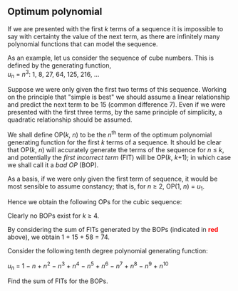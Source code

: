 ## Optimum polynomial

If we are presented with the first <var>k</var> terms of a sequence it is impossible to say with certainty the value of the next term, as there are infinitely many polynomial functions that can model the sequence.

As an example, let us consider the sequence of cube numbers. This is defined by the generating function, <br><var>u</var><sub><var>n</var></sub> = <var>n</var><sup>3</sup>: 1, 8, 27, 64, 125, 216, ...

Suppose we were only given the first two terms of this sequence. Working on the principle that &quot;simple is best&quot; we should assume a linear relationship and predict the next term to be 15 (common difference 7). Even if we were presented with the first three terms, by the same principle of simplicity, a quadratic relationship should be assumed.

We shall define OP(<var>k</var>, <var>n</var>) to be the <var>n</var><sup>th</sup> term of the optimum polynomial generating function for the first <var>k</var> terms of a sequence. It should be clear that OP(<var>k</var>, <var>n</var>) will accurately generate the terms of the sequence for <var>n</var> &#x2264; <var>k</var>, and potentially the <i>first incorrect term</i> (FIT) will be OP(<var>k</var>, <var>k</var>+1); in which case we shall call it a <i>bad OP</i> (BOP).

As a basis, if we were only given the first term of sequence, it would be most sensible to assume constancy; that is, for <var>n</var> &#x2265; 2, OP(1, <var>n</var>) = <var>u</var><sub>1</sub>.

Hence we obtain the following OPs for the cubic sequence:

Clearly no BOPs exist for <var>k</var> &#x2265; 4.

By considering the sum of FITs generated by the BOPs (indicated in <span style="color:#FF0000;"><b>red</b></span> above), we obtain 1 + 15 + 58 = 74.

Consider the following tenth degree polynomial generating function:

<var>u</var><sub><var>n</var></sub> = 1 &#x2212; <var>n</var> + <var>n</var><sup>2</sup> &#x2212; <var>n</var><sup>3</sup> + <var>n</var><sup>4</sup> &#x2212; <var>n</var><sup>5</sup> + <var>n</var><sup>6</sup> &#x2212; <var>n</var><sup>7</sup> + <var>n</var><sup>8</sup> &#x2212; <var>n</var><sup>9</sup> + <var>n</var><sup>10</sup>

Find the sum of FITs for the BOPs.
